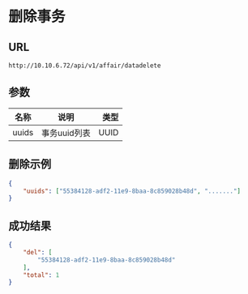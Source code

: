 # 删除事务


## URL
```
http://10.10.6.72/api/v1/affair/datadelete
```


## 参数

|  名称   | 说明    |  类型 |
| --------- | -------- | -----: |
| uuids  | 事务uuid列表  | UUID |



## 删除示例

```json
{
	"uuids": ["55384128-adf2-11e9-8baa-8c859028b48d", "......."]
}
```

## 成功结果

```json
{
    "del": [
        "55384128-adf2-11e9-8baa-8c859028b48d"
    ],
    "total": 1
}
```




